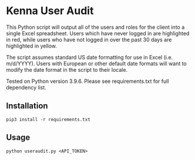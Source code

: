 # Kenna User Audit

This Python script will output all of the users and roles for the client into a single Excel spreadsheet. Users which have never logged in are highlighted in red, while users who have not logged in over the past 30 days are highlighted in yellow.

The script assumes standard US date formatting for use in Excel (i.e. m/d/YYYY). Users with European or other default date formats will want to modify the date format in the script to their locale.

Tested on Python version 3.9.6. Please see requirements.txt for full dependency list.

## Installation

`pip3 install -r requirements.txt`

## Usage

`python useraudit.py <API_TOKEN>`
